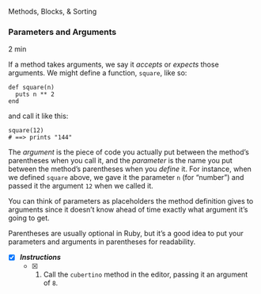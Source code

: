Methods, Blocks, & Sorting

### Parameters and Arguments

2 min

If a method takes arguments, we say it _accepts_ or _expects_ those arguments. We might define a function, `square`, like so:

```
def square(n)
  puts n ** 2
end
```

and call it like this:

```
square(12)
# ==> prints "144"
```

The _argument_ is the piece of code you actually put between the method’s parentheses when you call it, and the _parameter_ is the name you put between the method’s parentheses when you _define_ it. For instance, when we defined `square` above, we gave it the parameter `n` (for “number”) and passed it the argument `12` when we called it.

You can think of parameters as placeholders the method definition gives to arguments since it doesn’t know ahead of time exactly what argument it’s going to get.

Parentheses are usually optional in Ruby, but it’s a good idea to put your parameters and arguments in parentheses for readability.

- [x] ***Instructions***
    - [x] 1. Call the `cubertino` method in the editor, passing it an argument of `8`.